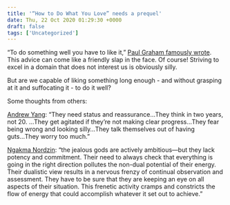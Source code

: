 ```yaml
---
title: '“How to Do What You Love” needs a prequel'
date: Thu, 22 Oct 2020 01:29:30 +0000
draft: false
tags: ['Uncategorized']
---
```


“To do something well you have to like it,” [Paul Graham famously wrote](http://www.paulgraham.com/love.html). This advice can come like a friendly slap in the face. Of course! Striving to excel in a domain that does not interest us is obviously silly. 

But are we capable of liking something long enough - and without grasping at it and suffocating it - to do it well?

Some thoughts from others:

[Andrew Yang](https://scholars-stage.blogspot.com/2019/12/the-problem-isnt-merit-its-ocracy.html): “They need status and reassurance…They think in two years, not 20. …They get agitated if they’re not making clear progress…They fear being wrong and looking silly…They talk themselves out of having guts...They worry too much.”

[Ngakma Nordzin](http://spacious-passion.org/shared/text/s/spacious_passion_ch_04_coming_05_jealous_eng.php): “the jealous gods are actively ambitious—but they lack potency and commitment. Their need to always check that everything is going in the right direction pollutes the non-dual potential of their energy. Their dualistic view results in a nervous frenzy of continual observation and assessment. They have to be sure that they are keeping an eye on all aspects of their situation. This frenetic activity cramps and constricts the flow of energy that could accomplish whatever it set out to achieve.”